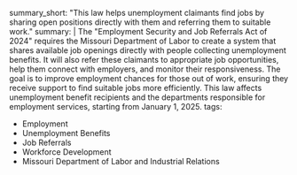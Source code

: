 summary_short: "This law helps unemployment claimants find jobs by sharing open positions directly with them and referring them to suitable work."
summary: |
  The "Employment Security and Job Referrals Act of 2024" requires the Missouri Department of Labor to create a system that shares available job openings directly with people collecting unemployment benefits. It will also refer these claimants to appropriate job opportunities, help them connect with employers, and monitor their responsiveness. The goal is to improve employment chances for those out of work, ensuring they receive support to find suitable jobs more efficiently. This law affects unemployment benefit recipients and the departments responsible for employment services, starting from January 1, 2025.
tags:
  - Employment
  - Unemployment Benefits
  - Job Referrals
  - Workforce Development
  - Missouri Department of Labor and Industrial Relations
